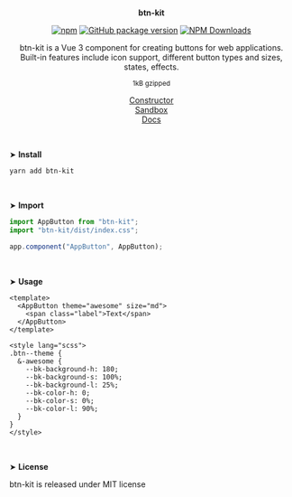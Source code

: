 <br>
<p align="center"><strong>btn-kit</strong></p>

<div align="center">

[![npm](https://img.shields.io/npm/v/btn-kit.svg?colorB=brightgreen)](https://www.npmjs.com/package/btn-kit)
[![GitHub package version](https://img.shields.io/github/package-json/v/ux-ui-pro/btn-kit.svg)](https://github.com/ux-ui-pro/btn-kit)
[![NPM Downloads](https://img.shields.io/npm/dm/btn-kit.svg?style=flat)](https://www.npmjs.org/package/btn-kit)

</div>

<p align="center">btn-kit is a Vue 3 component for creating buttons for web applications.<br>Built-in features include icon support, different button types and sizes, states, effects.</p>
<p align="center"><sup>1kB gzipped</sup></p>
<p align="center"><a href="https://btn-kit.ux-ui.pro/build">Constructor</a><br>
<a href="https://codesandbox.io/s/btn-kit-npm-qpgzlf">Sandbox</a><br>
<a href="https://btn-kit.ux-ui.pro/docs">Docs</a></p>
<br>

&#10148; **Install**

```console
yarn add btn-kit
```

<br>

&#10148; **Import**

```javascript
import AppButton from "btn-kit";
import "btn-kit/dist/index.css";

app.component("AppButton", AppButton);
```

<br>

&#10148; **Usage**

```vue
<template>
  <AppButton theme="awesome" size="md">
    <span class="label">Text</span>
  </AppButton>
</template>

<style lang="scss">
.btn--theme {
  &-awesome {
    --bk-background-h: 180;
    --bk-background-s: 100%;
    --bk-background-l: 25%;
    --bk-color-h: 0;
    --bk-color-s: 0%;
    --bk-color-l: 90%;
  }
}
</style>
```

<br>

&#10148; **License**

btn-kit is released under MIT license
